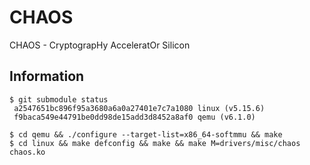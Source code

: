# CHAOS

CHAOS - CryptograpHy AcceleratOr Silicon

## Information

```
$ git submodule status
 a2547651bc896f95a3680a6a0a27401e7c7a1080 linux (v5.15.6)
 f9baca549e44791be0dd98de15add3d8452a8af0 qemu (v6.1.0)
```

```
$ cd qemu && ./configure --target-list=x86_64-softmmu && make
$ cd linux && make defconfig && make && make M=drivers/misc/chaos chaos.ko
```
